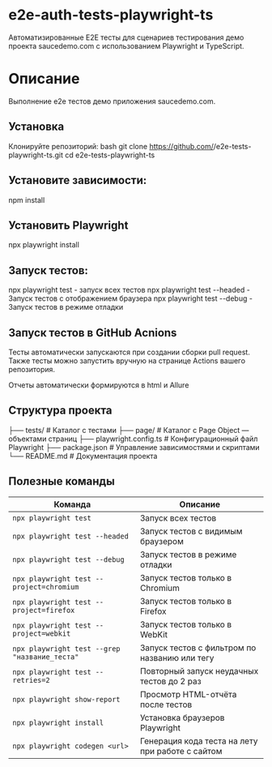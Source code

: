 # e2e-auth-tests-playwright-ts
Автоматизированные E2E тесты для сценариев тестирования демо проекта saucedemo.com с использованием Playwright и TypeScript.

# Описание
Выполнение e2e тестов демо приложения saucedemo.com.

## Установка
Клонируйте репозиторий:
bash
git clone https://github.com/<your-username>/e2e-tests-playwright-ts.git
cd e2e-tests-playwright-ts

## Установите зависимости:
npm install

## Установить Playwright
npx playwright install

## Запуск тестов:
npx playwright test - запуск всех тестов
npx playwright test --headed - Запуск тестов с отображением браузера
npx playwright test --debug - Запуск тестов в режиме отладки

## Запуск тестов в GitHub Acnions
Тесты автоматически запускаются при создании сборки pull request.
Также тесты можно запустить вручную на странице Actions вашего репозитория.

Отчеты автоматически формируются в html и Allure

## Структура проекта
├── tests/                # Каталог с тестами
├── page/                 # Каталог с Page Object — объектами страниц
├── playwright.config.ts  # Конфигурационный файл Playwright
├── package.json          # Управление зависимостями и скриптами
└── README.md             # Документация проекта

## Полезные команды

| Команда                                       | Описание                                         |
| --------------------------------------------- | ------------------------------------------------ |
| `npx playwright test`                         | Запуск всех тестов                               |
| `npx playwright test --headed`                | Запуск тестов с видимым браузером                |
| `npx playwright test --debug`                 | Запуск тестов в режиме отладки                   |
| `npx playwright test --project=chromium`      | Запуск тестов только в Chromium                  |
| `npx playwright test --project=firefox`       | Запуск тестов только в Firefox                   |
| `npx playwright test --project=webkit`        | Запуск тестов только в WebKit                    |
| `npx playwright test --grep "название_теста"` | Запуск тестов с фильтром по названию или тегу    |
| `npx playwright test --retries=2`             | Повторный запуск неудачных тестов до 2 раз       |
| `npx playwright show-report`                  | Просмотр HTML-отчёта после тестов                |
| `npx playwright install`                      | Установка браузеров Playwright                   |
| `npx playwright codegen <url>`                | Генерация кода теста на лету при работе с сайтом |
